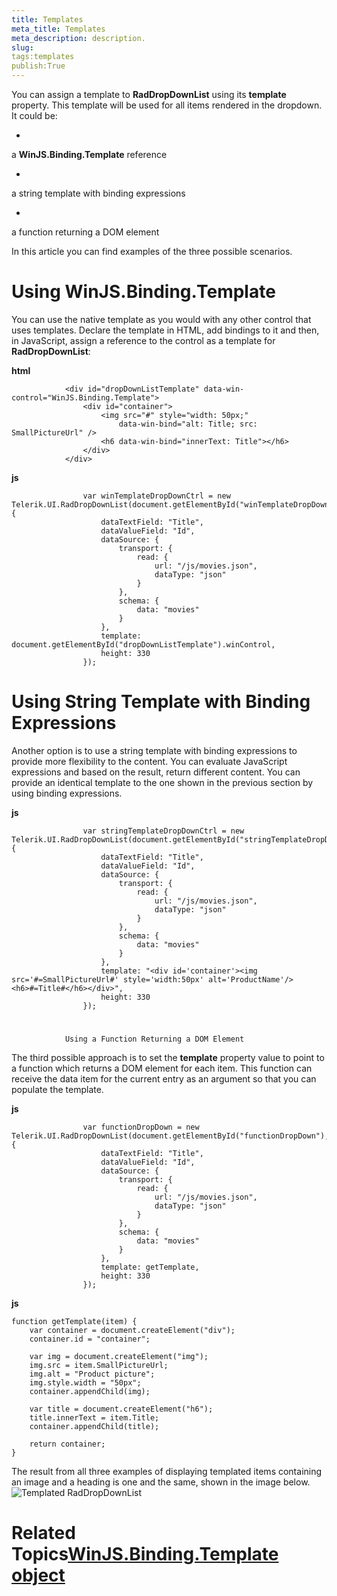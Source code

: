 ```yaml
---
title: Templates
meta_title: Templates
meta_description: description.
slug: 
tags:templates
publish:True
---
```



You can assign a template to __RadDropDownList__ using its __template__ property. This template will be used for all items
				rendered in the dropdown. It could be:
			

* 

a __WinJS.Binding.Template__ reference
					

* 

a string template with binding expressions
					

* 

a function returning a DOM element
					

In this article you can find examples of the three possible scenarios.
			

# Using WinJS.Binding.Template

You can use the native template as you would with any other control that uses templates. Declare the template in HTML, add bindings to it and then, in 
					JavaScript, assign a reference to the control as a template for __RadDropDownList__:
				


 __html__
    


				<div id="dropDownListTemplate" data-win-control="WinJS.Binding.Template">
					<div id="container">
						<img src="#" style="width: 50px;"
							data-win-bind="alt: Title; src: SmallPictureUrl" />
						<h6 data-win-bind="innerText: Title"></h6>
					</div>
				</div>




 __js__
    


					var winTemplateDropDownCtrl = new Telerik.UI.RadDropDownList(document.getElementById("winTemplateDropDown"), {
						dataTextField: "Title",
						dataValueField: "Id",
						dataSource: {
							transport: {
								read: {
									url: "/js/movies.json",
									dataType: "json"
								}
							},
							schema: {
								data: "movies"
							}
						},
						template: document.getElementById("dropDownListTemplate").winControl,
						height: 330
					});



# Using String Template with Binding Expressions

Another option is to use a string template with binding expressions to provide more flexibility to the content. You can evaluate JavaScript expressions 
					and based on the result, return different content.
					You can provide an identical template to the one shown in the previous section by using binding expressions.
				


 __js__
    


					var stringTemplateDropDownCtrl = new Telerik.UI.RadDropDownList(document.getElementById("stringTemplateDropDown"), {
						dataTextField: "Title",
						dataValueField: "Id",
						dataSource: {
							transport: {
								read: {
								    url: "/js/movies.json",
									dataType: "json"
								}
							},
							schema: {
								data: "movies"
							}
						},
						template: "<div id='container'><img src='#=SmallPictureUrl#' style='width:50px' alt='ProductName'/><h6>#=Title#</h6></div>",
						height: 330
					});



# 
				Using a Function Returning a DOM Element
			

The third possible approach is to set the __template__ property value to point to a function which returns a DOM element for each item. 
          This function can receive the data item for the current entry as an argument so that you can populate the template.
				


 __js__
    


					var functionDropDown = new Telerik.UI.RadDropDownList(document.getElementById("functionDropDown"), {
						dataTextField: "Title",
						dataValueField: "Id",
						dataSource: {
							transport: {
								read: {
								    url: "/js/movies.json",
									dataType: "json"
								}
							},
							schema: {
								data: "movies"
							}
						},
						template: getTemplate,
						height: 330
					});




 __js__
    


	function getTemplate(item) {
		var container = document.createElement("div");
		container.id = "container";
	
		var img = document.createElement("img");
		img.src = item.SmallPictureUrl;
		img.alt = "Product picture";
		img.style.width = "50px";
		container.appendChild(img);
	
		var title = document.createElement("h6");
		title.innerText = item.Title;
		container.appendChild(title);
	
		return container;
	}



The result from all three examples of displaying templated items containing an image and a heading is one and the same, shown in the image below.![Templated RadDropDownList](../Media/Controls\DropDownList\dropdownlist-templates.png)

# Related Topics[WinJS.Binding.Template object](http://msdn.microsoft.com/en-us/library/windows/apps/br229723.aspx)
